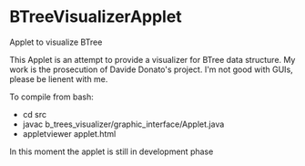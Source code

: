 # BTreeVisualizerApplet
Applet to visualize BTree

This Applet is an attempt to provide a visualizer for BTree data structure. 
My work is the prosecution of Davide Donato's project. 
I'm not good with GUIs, please be lienent with me. 

To compile from bash:

- cd src 
- javac b_trees_visualizer/graphic_interface/Applet.java
- appletviewer applet.html 

In this moment the applet is still in development phase

